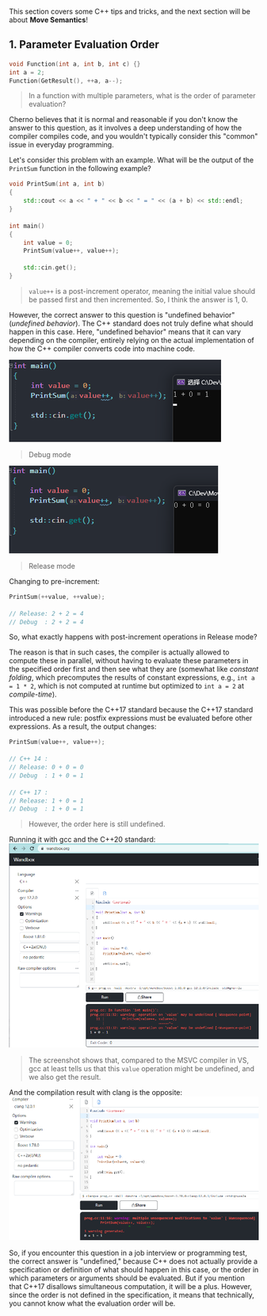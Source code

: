 This section covers some C++ tips and tricks, and the next section will be about **Move Semantics**!

## 1. Parameter Evaluation Order

```cpp
void Function(int a, int b, int c) {}
int a = 2;
Function(GetResult(), ++a, a--);
```

> In a function with multiple parameters, what is the order of parameter evaluation?

Cherno believes that it is normal and reasonable if you don't know the answer to this question, as it involves a deep understanding of how the compiler compiles code, and you wouldn't typically consider this "common" issue in everyday programming.

Let's consider this problem with an example. What will be the output of the `PrintSum` function in the following example?

```cpp
void PrintSum(int a, int b)
{
	std::cout << a << " + " << b << " = " << (a + b) << std::endl;
}

int main()
{
	int value = 0;
	PrintSum(value++, value++);

	std::cin.get();
}
```

> `value++` is a post-increment operator, meaning the initial value should be passed first and then incremented. So, I think the answer is 1, 0.

However, the correct answer to this question is "undefined behavior" (_undefined behavior_). The C++ standard does not truly define what should happen in this case. Here, "undefined behavior" means that it can vary depending on the compiler, entirely relying on the actual implementation of how the C++ compiler converts code into machine code.

![](./storage%20bag/Pasted%20image%2020230811172357.png)

> Debug mode

![](./storage%20bag/Pasted%20image%2020230811172459.png)

> Release mode

Changing to pre-increment:

```cpp
PrintSum(++value, ++value);

// Release: 2 + 2 = 4
// Debug  : 2 + 2 = 4
```

So, what exactly happens with post-increment operations in Release mode?

The reason is that in such cases, the compiler is actually allowed to compute these in parallel, without having to evaluate these parameters in the specified order first and then see what they are (somewhat like *constant folding*, which precomputes the results of constant expressions, e.g., `int a = 1 * 2`, which is not computed at runtime but optimized to `int a = 2` at *compile-time*).

This was possible before the C++17 standard because the C++17 standard introduced a new rule: postfix expressions must be evaluated before other expressions. As a result, the output changes:

```cpp
PrintSum(value++, value++);

// C++ 14 :
// Release: 0 + 0 = 0
// Debug  : 1 + 0 = 1

// C++ 17 :
// Release: 1 + 0 = 1
// Debug  : 1 + 0 = 1
```

> However, the order here is still undefined.

Running it with gcc and the C++20 standard:
![](./storage%20bag/Pasted%20image%2020230811180844.png)

> The screenshot shows that, compared to the MSVC compiler in VS, gcc at least tells us that this `value` operation might be undefined, and we also get the result.

And the compilation result with clang is the opposite:
![](./storage%20bag/Pasted%20image%2020230811181151.png)

So, if you encounter this question in a job interview or programming test, the correct answer is "undefined," because C++ does not actually provide a specification or definition of what should happen in this case, or the order in which parameters or arguments should be evaluated. But if you mention that C++17 disallows simultaneous computation, it will be a plus. However, since the order is not defined in the specification, it means that technically, you cannot know what the evaluation order will be.